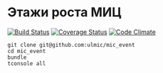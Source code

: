 Этажи роста МИЦ
=========

[![Build Status](https://travis-ci.org/ulmic/mic_event.png?branch=master)](https://travis-ci.org/ulmic/mic_event) [![Coverage Status](https://coveralls.io/repos/ulmic/mic_event/badge.png?branch=master)](https://coveralls.io/r/ulmic/mic_event?branch=master) [![Code Climate](https://codeclimate.com/github/ulmic/mic_event.png)](https://codeclimate.com/github/ulmic/mic_event)

```shell
git clone git@github.com:ulmic/mic_event
cd mic_event
bundle
tconsole all
```
